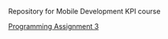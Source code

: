 Repository for Mobile Development KPI course

[Programming Assignment 3](https://github.com/AlexPraefectus/MobileDevelopment/blob/main/readme/L3_README.md)
